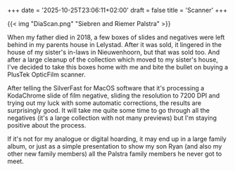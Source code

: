 +++
date = '2025-10-25T23:06:11+02:00'
draft = false
title = 'Scanner'
+++

{{< img "DiaScan.png" "Siebren and Riemer Palstra" >}}

When my father died in 2018, a few boxes of slides and negatives were left
behind in my parents house in Lelystad. After it was sold, it lingered in the
house of my sister's in-laws in Nieuwenhoorn, but that was sold too. And
after a large cleanup of the collection which moved to my sister's house,
I've decided to take this boxes home with me and bite the bullet on buying a
PlusTek OpticFilm scanner.

After telling the SilverFast for MacOS software that it's processing a
KodaChrome slide of film negative, sliding the resolution to 7200 DPI and
trying out my luck with some automatic corrections, the results are
surprisingly good. It will take me quite some time to go through all the
negatives (it's a large collection with not many previews) but I'm staying
positive about the process.

If it's not for my analogue or digital hoarding, it may end up in a large
family album, or just as a simple presentation to show my son Ryan (and also
my other new family members) all the Palstra family members he never got to
meet.
